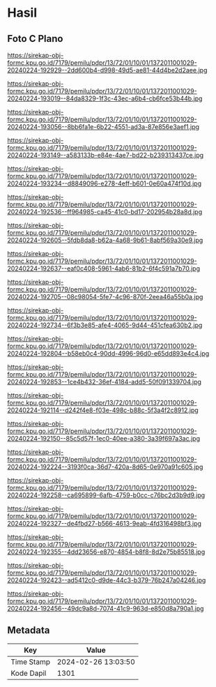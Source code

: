 # Hasil

## Foto C Plano

https://sirekap-obj-formc.kpu.go.id/7179/pemilu/pdpr/13/72/01/10/01/1372011001029-20240224-192929--2dd600b4-d998-49d5-ae81-44d4be2d2aee.jpg

https://sirekap-obj-formc.kpu.go.id/7179/pemilu/pdpr/13/72/01/10/01/1372011001029-20240224-193019--84da8329-1f3c-43ec-a6b4-cb6fce53b44b.jpg

https://sirekap-obj-formc.kpu.go.id/7179/pemilu/pdpr/13/72/01/10/01/1372011001029-20240224-193056--8bb6fa1e-6b22-4551-ad3a-87e856e3aef1.jpg

https://sirekap-obj-formc.kpu.go.id/7179/pemilu/pdpr/13/72/01/10/01/1372011001029-20240224-193149--a583133b-e84e-4ae7-bd22-b239313437ce.jpg

https://sirekap-obj-formc.kpu.go.id/7179/pemilu/pdpr/13/72/01/10/01/1372011001029-20240224-193234--d8849096-e278-4eff-b601-0e60a474f10d.jpg

https://sirekap-obj-formc.kpu.go.id/7179/pemilu/pdpr/13/72/01/10/01/1372011001029-20240224-192536--ff964985-ca45-41c0-bd17-202954b28a8d.jpg

https://sirekap-obj-formc.kpu.go.id/7179/pemilu/pdpr/13/72/01/10/01/1372011001029-20240224-192605--5fdb8da8-b62a-4a68-9b61-8abf569a30e9.jpg

https://sirekap-obj-formc.kpu.go.id/7179/pemilu/pdpr/13/72/01/10/01/1372011001029-20240224-192637--eaf0c408-5961-4ab6-81b2-6f4c591a7b70.jpg

https://sirekap-obj-formc.kpu.go.id/7179/pemilu/pdpr/13/72/01/10/01/1372011001029-20240224-192705--08c98054-5fe7-4c96-870f-2eea46a55b0a.jpg

https://sirekap-obj-formc.kpu.go.id/7179/pemilu/pdpr/13/72/01/10/01/1372011001029-20240224-192734--6f3b3e85-afe4-4065-9d44-451cfea630b2.jpg

https://sirekap-obj-formc.kpu.go.id/7179/pemilu/pdpr/13/72/01/10/01/1372011001029-20240224-192804--b58eb0c4-90dd-4996-96d0-e65dd893e4c4.jpg

https://sirekap-obj-formc.kpu.go.id/7179/pemilu/pdpr/13/72/01/10/01/1372011001029-20240224-192853--1ce4b432-36ef-4184-add5-50f091339704.jpg

https://sirekap-obj-formc.kpu.go.id/7179/pemilu/pdpr/13/72/01/10/01/1372011001029-20240224-192114--d242f4e8-f03e-498c-b88c-5f3a4f2c8912.jpg

https://sirekap-obj-formc.kpu.go.id/7179/pemilu/pdpr/13/72/01/10/01/1372011001029-20240224-192150--85c5d57f-1ec0-40ee-a380-3a39f697a3ac.jpg

https://sirekap-obj-formc.kpu.go.id/7179/pemilu/pdpr/13/72/01/10/01/1372011001029-20240224-192224--3193f0ca-36d7-420a-8d65-0e970a91c605.jpg

https://sirekap-obj-formc.kpu.go.id/7179/pemilu/pdpr/13/72/01/10/01/1372011001029-20240224-192258--ca695899-6afb-4759-b0cc-c76bc2d3b9d9.jpg

https://sirekap-obj-formc.kpu.go.id/7179/pemilu/pdpr/13/72/01/10/01/1372011001029-20240224-192327--de4fbd27-b566-4613-9eab-4fd316498bf3.jpg

https://sirekap-obj-formc.kpu.go.id/7179/pemilu/pdpr/13/72/01/10/01/1372011001029-20240224-192355--4dd23656-e870-4854-b8f8-8d2e75b85518.jpg

https://sirekap-obj-formc.kpu.go.id/7179/pemilu/pdpr/13/72/01/10/01/1372011001029-20240224-192423--ad5412c0-d9de-44c3-b379-76b247a04246.jpg

https://sirekap-obj-formc.kpu.go.id/7179/pemilu/pdpr/13/72/01/10/01/1372011001029-20240224-192456--49dc9a8d-7074-41c9-963d-e850d8a790a1.jpg


## Metadata

| Key        | Value               |
| ---------- | ------------------- |
| Time Stamp | 2024-02-26 13:03:50 |
| Kode Dapil | 1301                |



